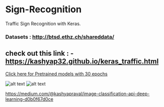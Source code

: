 # Sign-Recognition
Traffic Sign Recognition with Keras.
### Datasets : http://btsd.ethz.ch/shareddata/


## check out this link : - https://kashyap32.github.io/keras_traffic.html
[Click here for Pretrained models with 30 epochs](https://github.com/kashyap32/Sign-Recognition/tree/master/Models)


![alt text](https://github.com/kashyap32/Sign-Recognition/blob/master/img/1.png)
![alt text](https://github.com/kashyap32/Sign-Recognition/blob/master/img/2.png)

https://medium.com/@kashyapraval/image-classification-api-deep-learning-d0b0f67d0ce
